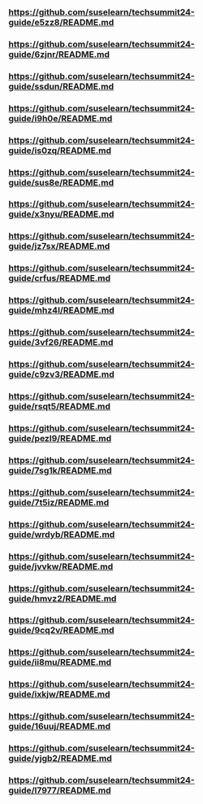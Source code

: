 
### https://github.com/suselearn/techsummit24-guide/e5zz8/README.md

### https://github.com/suselearn/techsummit24-guide/6zjnr/README.md

### https://github.com/suselearn/techsummit24-guide/ssdun/README.md

### https://github.com/suselearn/techsummit24-guide/i9h0e/README.md

### https://github.com/suselearn/techsummit24-guide/is0zq/README.md

### https://github.com/suselearn/techsummit24-guide/sus8e/README.md

### https://github.com/suselearn/techsummit24-guide/x3nyu/README.md

### https://github.com/suselearn/techsummit24-guide/jz7sx/README.md

### https://github.com/suselearn/techsummit24-guide/crfus/README.md

### https://github.com/suselearn/techsummit24-guide/mhz4l/README.md

### https://github.com/suselearn/techsummit24-guide/3vf26/README.md

### https://github.com/suselearn/techsummit24-guide/c9zv3/README.md

### https://github.com/suselearn/techsummit24-guide/rsqt5/README.md

### https://github.com/suselearn/techsummit24-guide/pezl9/README.md

### https://github.com/suselearn/techsummit24-guide/7sg1k/README.md

### https://github.com/suselearn/techsummit24-guide/7t5iz/README.md

### https://github.com/suselearn/techsummit24-guide/wrdyb/README.md

### https://github.com/suselearn/techsummit24-guide/jvvkw/README.md

### https://github.com/suselearn/techsummit24-guide/hmvz2/README.md

### https://github.com/suselearn/techsummit24-guide/9cq2v/README.md

### https://github.com/suselearn/techsummit24-guide/ii8mu/README.md

### https://github.com/suselearn/techsummit24-guide/ixkjw/README.md

### https://github.com/suselearn/techsummit24-guide/16uuj/README.md

### https://github.com/suselearn/techsummit24-guide/yjgb2/README.md

### https://github.com/suselearn/techsummit24-guide/l7977/README.md

